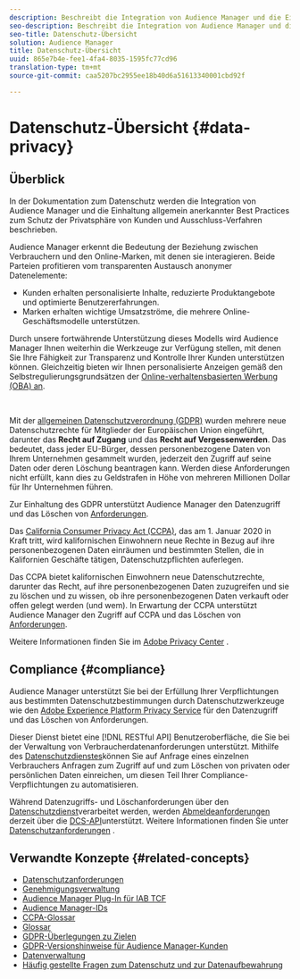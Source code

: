 ```yaml
---
description: Beschreibt die Integration von Audience Manager und die Einhaltung allgemein anerkannter bewährter Verfahren zum Schutz der Privatsphäre von Verbrauchern und Ausschluss-Verfahren.
seo-description: Beschreibt die Integration von Audience Manager und die Einhaltung allgemein anerkannter bewährter Verfahren zum Schutz der Privatsphäre von Verbrauchern und Ausschluss-Verfahren.
seo-title: Datenschutz-Übersicht
solution: Audience Manager
title: Datenschutz-Übersicht
uuid: 865e7b4e-fee1-4fa4-8035-1595fc77cd96
translation-type: tm+mt
source-git-commit: caa5207bc2955ee18b40d6a51613340001cbd92f

---
```



# Datenschutz-Übersicht {#data-privacy}

## Überblick

In der Dokumentation zum Datenschutz werden die Integration von Audience Manager und die Einhaltung allgemein anerkannter Best Practices zum Schutz der Privatsphäre von Kunden und Ausschluss-Verfahren beschrieben.

Audience Manager erkennt die Bedeutung der Beziehung zwischen Verbrauchern und den Online-Marken, mit denen sie interagieren. Beide Parteien profitieren vom transparenten Austausch anonymer Datenelemente:

* Kunden erhalten personalisierte Inhalte, reduzierte Produktangebote und optimierte Benutzererfahrungen.
* Marken erhalten wichtige Umsatzströme, die mehrere Online-Geschäftsmodelle unterstützen.

Durch unsere fortwährende Unterstützung dieses Modells wird Audience Manager Ihnen weiterhin die Werkzeuge zur Verfügung stellen, mit denen Sie Ihre Fähigkeit zur Transparenz und Kontrolle Ihrer Kunden unterstützen können. Gleichzeitig bieten wir Ihnen personalisierte Anzeigen gemäß den Selbstregulierungsgrundsätzen der [Online-verhaltensbasierten Werbung (OBA) an](https://www.iab.com/news/self-regulatory-principles-for-online-behavioral-advertising/).

 

Mit der [allgemeinen Datenschutzverordnung (GDPR)](https://eugdpr.org/) wurden mehrere neue Datenschutzrechte für Mitglieder der Europäischen Union eingeführt, darunter das **Recht auf Zugang** und das **Recht auf Vergessenwerden**. Das bedeutet, dass jeder EU-Bürger, dessen personenbezogene Daten von Ihrem Unternehmen gesammelt wurden, jederzeit den Zugriff auf seine Daten oder deren Löschung beantragen kann. Werden diese Anforderungen nicht erfüllt, kann dies zu Geldstrafen in Höhe von mehreren Millionen Dollar für Ihr Unternehmen führen.

Zur Einhaltung des GDPR unterstützt Audience Manager den Datenzugriff und das Löschen von [Anforderungen](data-privacy-requests.md).

Das [California Consumer Privacy Act (CCPA)](https://www.caprivacy.org/about), das am 1. Januar 2020 in Kraft tritt, wird kalifornischen Einwohnern neue Rechte in Bezug auf ihre personenbezogenen Daten einräumen und bestimmten Stellen, die in Kalifornien Geschäfte tätigen, Datenschutzpflichten auferlegen.

Das CCPA bietet kalifornischen Einwohnern neue Datenschutzrechte, darunter das Recht, auf ihre personenbezogenen Daten zuzugreifen und sie zu löschen und zu wissen, ob ihre personenbezogenen Daten verkauft oder offen gelegt werden (und wem). In Erwartung der CCPA unterstützt Audience Manager den Zugriff auf CCPA und das Löschen von [Anforderungen](data-privacy-requests.md).

Weitere Informationen finden Sie im [Adobe Privacy Center](https://www.adobe.com/privacy/opt-out.html) .

## Compliance {#compliance}

Audience Manager unterstützt Sie bei der Erfüllung Ihrer Verpflichtungen aus bestimmten Datenschutzbestimmungen durch Datenschutzwerkzeuge wie den [Adobe Experience Platform Privacy Service](https://www.adobe.io/apis/experienceplatform/home/services/privacy-service.html) für den Datenzugriff und das Löschen von Anforderungen.

Dieser Dienst bietet eine [!DNL RESTful API] Benutzeroberfläche, die Sie bei der Verwaltung von Verbraucherdatenanforderungen unterstützt. Mithilfe des [Datenschutzdienstes](https://www.adobe.io/apis/experienceplatform/home/services/privacy-service.html)können Sie auf Anfrage eines einzelnen Verbrauchers Anfragen zum Zugriff auf und zum Löschen von privaten oder persönlichen Daten einreichen, um diesen Teil Ihrer Compliance-Verpflichtungen zu automatisieren.

Während Datenzugriffs- und Löschanforderungen über den [Datenschutzdienst](https://www.adobe.io/apis/experienceplatform/home/services/privacy-service.html)verarbeitet werden, werden [Abmeldeanforderungen](data-privacy-requests.md#opt-out-requests) derzeit über die [DCS-API](../../api/dcs-intro/dcs-api-reference/dcs-api-reference-overview.md)unterstützt. Weitere Informationen finden Sie unter [Datenschutzanforderungen](data-privacy-requests.md) .

## Verwandte Konzepte {#related-concepts}

* [Datenschutzanforderungen](data-privacy-requests.md)
* [Genehmigungsverwaltung](data-privacy-consent.md)
* [Audience Manager Plug-In für IAB TCF](aam-iab-plugin.md)
* [Audience Manager-IDs](data-privacy-ids.md)
* [CCPA-Glossar](aam-ccpa-glossary.md)
* [Glossar](aam-gdpr-glossary.md)
* [GDPR-Überlegungen zu Zielen](aam-gdpr-partners.md)
* [GDPR-Versionshinweise für Audience Manager-Kunden](aam-gdpr-readiness.md)
* [Datenverwaltung](data-governance.md)
* [Häufig gestellte Fragen zum Datenschutz und zur Datenaufbewahrung](../../faq/faq-privacy.md)